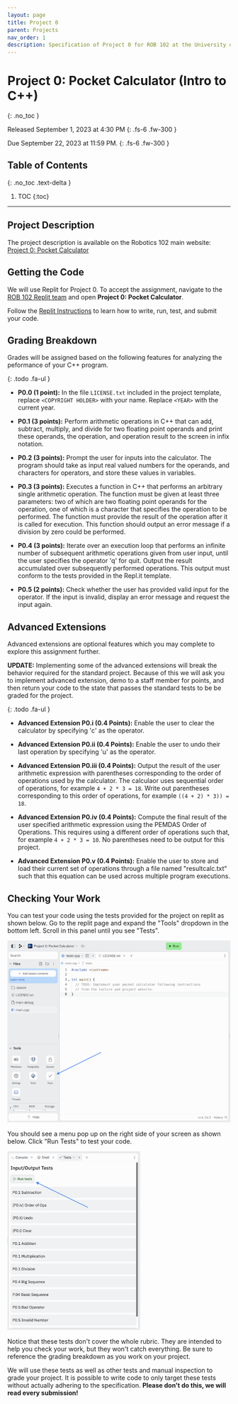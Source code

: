 ```yaml
---
layout: page
title: Project 0
parent: Projects
nav_order: 1
description: Specification of Project 0 for ROB 102 at the University of Michigan.
---
```


# Project 0: Pocket Calculator (Intro to C++)
{: .no_toc }

Released September 1, 2023 at 4:30 PM
{: .fs-6 .fw-300 }

Due September 22, 2023 at 11:59 PM.
{: .fs-6 .fw-300 }

## Table of Contents
{: .no_toc .text-delta }

1. TOC
{:toc}

---

## Project Description

The project description is available on the Robotics 102 main website: [Project 0: Pocket Calculator](https://robotics102.org/projects/a0.html)

## Getting the Code

We will use Replit for Project 0. To accept the assignment, navigate to the [ROB 102 Replit team](https://replit.com/team/rob102-um-f23) and open **Project 0: Pocket Calculator**.

Follow the [Replit Instructions](https://robotics102.org/tutorials/replit.html) to learn how to write, run, test, and submit your code.

## Grading Breakdown

Grades will be assigned based on the following features for analyzing the peformance of your C++ program.

{: .todo .fa-ul }
* <span class="fa-li"><i class="fa-solid fa-laptop-code"></i></span>
  **P0.0 (1 point):**
  In the file `LICENSE.txt` included in the project template, replace `<COPYRIGHT HOLDER>` with your name.
  Replace `<YEAR>` with the current year.

* <span class="fa-li"><i class="fa-solid fa-laptop-code"></i></span>
  **P0.1 (3 points):**
  Perform arithmetic operations in C++ that can add, subtract, multiply, and divide for two floating point operands and print these operands, the operation, and operation result to the screen in infix notation.

* <span class="fa-li"><i class="fa-solid fa-laptop-code"></i></span>
  **P0.2 (3 points):**
  Prompt the user for inputs into the calculator. The program should take as input real valued numbers for the operands, and characters for operators, and store these values in variables.

* <span class="fa-li"><i class="fa-solid fa-laptop-code"></i></span>
  **P0.3 (3 points):**
  Executes a function in C++ that performs an arbitrary single arithmetic operation. The function must be given at least three parameters: two of which are two floating point operands for the operation, one of which is a character that specifies the operation to be performed.  The function must provide the result of the operation after it is called for execution.  This function should output an error message if a division by zero could be performed.

* <span class="fa-li"><i class="fa-solid fa-laptop-code"></i></span>
  **P0.4 (3 points):**
  Iterate over an execution loop that performs an infinite number of subsequent arithmetic operations given from user input, until the user specifies the operator 'q' for quit.  Output the result accumulated over subsequently performed operations.  This output must conform to the tests provided in the Repl.it template.

* <span class="fa-li"><i class="fa-solid fa-laptop-code"></i></span>
  **P0.5 (2 points):**
  Check whether the user has provided valid input for the operator. If the input is invalid, display an error message and request the input again.


## Advanced Extensions

Advanced extensions are optional features which you may complete to explore this assignment further. 

**UPDATE:** Implementing some of the advanced extensions will break the behavior required for the standard project. Because of this we will ask you to implement advanced extension, demo to a staff member for points, and then return your code to the state that passes the standard tests to be be graded for the project. 

{: .todo .fa-ul }
* <span class="fa-li"><i class="fa-solid fa-laptop-code"></i></span>
  **Advanced Extension P0.i (0.4 Points):**
  Enable the user to clear the calculator by specifying 'c' as the operator.

* <span class="fa-li"><i class="fa-solid fa-laptop-code"></i></span>
  **Advanced Extension P0.ii (0.4 Points):**
  Enable the user to undo their last operation by specifying 'u' as the operator.

* <span class="fa-li"><i class="fa-solid fa-laptop-code"></i></span>
  **Advanced Extension P0.iii (0.4 Points):**
  Output the result of the user arithmetic expression with parentheses corresponding to the order of operations used by the calculator. The calculaor uses sequential order of operations, for example ```4 + 2 * 3 = 18```. Write out parentheses corresponding to this order of operations, for example ```((4 + 2) * 3)) = 18```.

* <span class="fa-li"><i class="fa-solid fa-laptop-code"></i></span>
  **Advanced Extension P0.iv (0.4 Points):**
  Compute the final result of the user specified arithmetic expression using the PEMDAS Order of Operations. This requires using a different order of operations such that, for example ```4 + 2 * 3 = 10```. No parentheses need to be output for this project.

* <span class="fa-li"><i class="fa-solid fa-laptop-code"></i></span>
  **Advanced Extension P0.v (0.4 Points):**
  Enable the user to store and load their current set of operations through a file named "resultcalc.txt" such that this equation can be used across multiple program executions.


## Checking Your Work

You can test your code using the tests provided for the project on replit as shown below. Go to the replit page and expand the "Tools" dropdown in the bottom left. Scroll in this panel until you see "Tests".

<img src="/assets/images/p1/test_tool.png" width=600 >

You should see a menu pop up on the right side of your screen as shown below. Click "Run Tests" to test your code.

<img src="/assets/images/p1/test_menu.png" width=300 >

Notice that these tests don't cover the whole rubric. They are intended to help you check your work, but they won't catch everything. Be sure to reference the grading breakdown as you work on your project.

We will use these tests as well as other tests and manual inspection to grade your project. It is possible to write code to only target these tests without actually adhering to the specification. **Please don't do this, we will read every submission!**